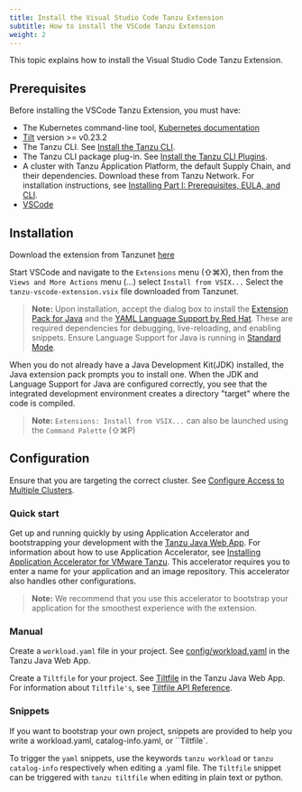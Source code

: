 ```yaml
---
title: Install the Visual Studio Code Tanzu Extension
subtitle: How to install the VSCode Tanzu Extension
weight: 2
---
```


This topic explains how to install the Visual Studio Code Tanzu Extension.

## Prerequisites

Before installing the VSCode Tanzu Extension, you must have:

- The Kubernetes command-line tool, [Kubernetes documentation](https://kubernetes.io/docs/tasks/tools/)
- [Tilt](https://docs.tilt.dev/install.html) version >= v0.23.2
- The Tanzu CLI.
  See [Install the Tanzu CLI](../install-general.md#cli-and-plugin).
- The Tanzu CLI package plug-in.
  See [Install the Tanzu CLI Plugins](../install-general.md#install-the-tanzu-cli-plugins).
- A cluster with Tanzu Application Platform, the default Supply Chain, and their dependencies. Download these from Tanzu Network. For installation instructions, see [Installing Part I: Prerequisites, EULA, and CLI](../install-general.md).
- [VSCode](https://code.visualstudio.com/download)

## Installation

Download the extension from Tanzunet [here](https://network.tanzu.vmware.com/products/tanzu-developer-tools-for-vscode/)

Start VSCode and navigate to the `Extensions` menu (⇧⌘X), then from the `Views and More Actions` menu (...) select `Install from VSIX...` Select the `tanzu-vscode-extension.vsix` file downloaded from Tanzunet.

>**Note:** Upon installation, accept the dialog box to install the [Extension Pack for Java](https://marketplace.visualstudio.com/items?itemName=vscjava.vscode-java-pack) and the [YAML Language Support by Red Hat](https://marketplace.visualstudio.com/items?itemName=redhat.vscode-yaml). These are required dependencies for debugging, live-reloading, and enabling snippets. Ensure Language Support for Java is running in [Standard Mode](https://code.visualstudio.com/docs/java/java-project#_lightweight-mode).

When you do not already have a Java Development Kit(JDK) installed, the Java extension pack prompts you to install one.
When the JDK and Language Support for Java are configured correctly,
you see that the integrated development environment creates a directory "target" where the code is compiled.

>**Note:** `Extensions: Install from VSIX...` can also be launched using the `Command Palette` (⇧⌘P)

## Configuration

Ensure that you are targeting the correct cluster. See [Configure Access to Multiple Clusters](https://kubernetes.io/docs/tasks/access-application-cluster/configure-access-multiple-clusters/).

### Quick start

Get up and running quickly by using Application Accelerator and bootstrapping your development with the [Tanzu Java Web App](https://github.com/sample-accelerators/tanzu-java-web-app). For information about how to use Application Accelerator, see [Installing Application Accelerator for VMware Tanzu](https://docs.vmware.com/en/Application-Accelerator-for-VMware-Tanzu/0.3/acc-docs/GUID-installation-install.html). This accelerator requires you to enter a name for your application and an image repository. This accelerator also handles other configurations.

> **Note:** We recommend that you use this accelerator to bootstrap your application for the smoothest experience with the extension.

### Manual

Create a `workload.yaml` file in your project. See [config/workload.yaml](https://github.com/sample-accelerators/tanzu-java-web-app) in the Tanzu Java Web App.

Create a `Tiltfile` for your project. See [Tiltfile](https://github.com/sample-accelerators/tanzu-java-web-app) in the Tanzu Java Web App. For information about `Tiltfile's`, see [Tiltfile API Reference](https://docs.tilt.dev/api.html).

### Snippets

If you want to bootstrap your own project, snippets are provided to help you write a workload.yaml, catalog-info.yaml, or ``Tiltfile`.

To trigger the `yaml` snippets, use the keywords `tanzu workload` or `tanzu catalog-info` respectively when editing a .yaml file. The `Tiltfile` snippet can be triggered with `tanzu tiltfile` when editing in plain text or python.
